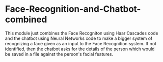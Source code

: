 # Face-Recognition-and-Chatbot-combined

This module just combines the Face Recogniton using Haar Cascades code and the chatbot using Neural Networks code to make a bigger system of recognizing a face given as an input to the Face Recognition system. If not identified, then the chatbot asks for the details of the person which would be saved in a file against the person's facial features. 
